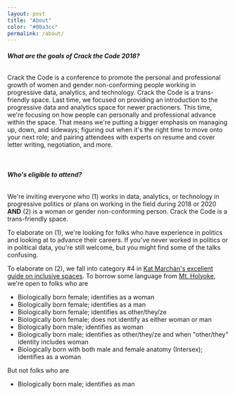 ```yaml
---
layout: post
title: "About"
color: "#00a3cc"
permalink: /about/
---
```


###### **What are the goals of Crack the Code 2018?**

Crack the Code is a conference to promote the personal and professional 
growth of women and gender non-conforming people working in progressive data, analytics, and technology. Crack the Code is a trans-friendly space. Last time, we focused on providing an introduction to the progressive data and analytics space for newer practioners. This time, we're focusing on how people can personally and professional advance within the space. That means we're putting a bigger emphasis on managing up, down, and sideways; figuring out when it's the right time to move onto your next role; and pairing attendees with experts on resume and cover letter writing, negotiation, and more.

<br/>

###### **Who's eligible to attend?**

We're inviting everyone who (1) works in data, analytics, or technology in progressive politics or plans on working in the field during 2018 or 2020 **AND** (2) is a woman or gender non-conforming person. Crack the Code is a trans-friendly space.

To elaborate on (1), we're looking for folks who have experience in politics and looking at to advance their careers. If you've never worked in politics or in political data, you're still welcome, but you might find some of the talks confusing.

To elaborate on (2), we fall into category #4 in [Kat Marchán's excellent guide on inclusive spaces](https://medium.com/@maybekatz/on-the-design-of-womens-spaces-72bf8f396dc0). To borrow some language from [Mt. Holyoke](https://www.mtholyoke.edu/policies/admission-transgender-students#q2), we're open to folks who are

* Biologically born female; identifies as a woman
* Biologically born female; identifies as a man
* Biologically born female; identifies as other/they/ze
* Biologically born female; does not identify as either woman or man
* Biologically born male; identifies as woman
* Biologically born male; identifies as other/they/ze and when "other/they" identity includes woman
* Biologically born with both male and female anatomy (Intersex); identifies as a woman

But not folks who are

* Biologically born male; identifies as man

<br/>





